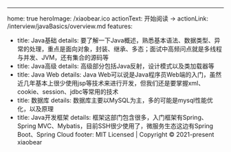 ---
home: true
heroImage: /xiaobear.ico
actionText: 开始阅读 →
actionLink: /interview/javaBasics/overview.md
features:

- title: Java基础
  details: 要了解一下Java概述，熟悉基本语法、数据类型、异常的处理，重点是面向对象，封装、继承、多态；面试中高频问点就是多线程与并发、JVM，还有集合的源码等
- title: Java高级
  details: 高级部分包括Java反射，设计模式以及类加载器等
- title: Java Web
  details: Java Web可以说是Java程序员Web端的入门，虽然近几年基本上很少使用jsp等技术来进行开发，但我们还是要掌握xml、cookie、session、jdbc等常用的技术
- title: 数据库
  details: 数据库主要以MySQL为主，多的可能是mysql性能优化，以及原理
- title: Java开发框架
  details: 框架这部门包含很多，入门框架有Spring、Spring MVC、Mybatis，目前SSH很少使用了，微服务生态这边有Spring Boot、Spring Cloud
  footer: MIT Licensed | Copyright © 2021-present xiaobear